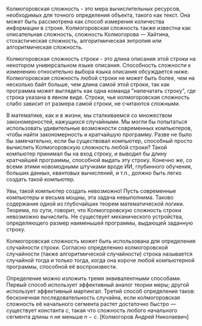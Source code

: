 Колмогоровская сложность - это мера вычислительных ресурсов, необходимых для точного определения объекта, такого как текст. Она может быть рассмотрена как способ измерения количества информации в строке. Колмогоровская сложность также известна как описательная сложность, сложность Колмогорова — Хайтина, стохастическая сложность, алгоритмическая энтропия или алгоритмическая сложность. 

Колмогоровская сложность строки - это длина описания этой строки на некотором универсальном языке описания. Способность сложности к изменению относительно выбора языка описания обсуждается ниже. Колмогоровская сложность любой строки не может быть более, чем на несколько байт больше, чем длина самой этой строки, так как программа может выглядеть как одна команда "напечатать строку", где строка указана в явном виде. Строки, чья колмогоровская сложность слабо зависит от размера самой строки, не считаются сложными.

В математике, как и в жизни, мы сталкиваемся со множеством закономерностей, кажущихся случайными. Мы могли бы попытаться использовать удивительные возможности современных компьютеров, чтобы найти закономерность и кратчайшую программу. Разве не было бы замечательно, если бы существовал компьютер, способный просто вычислить Колмогоровскую сложность любой строки? Такой компьютер принимал бы на вход строку, и выводил бы длину кратчайшей программы, способной выдать эту строку. Конечно же, со всеми этими новомодными штучками вроде ИИ, глубинного обучения, больших данных, квантовых вычислений, и т.п., должно быть легко создать такой компьютер.

Увы, такой компьютер создать невозможно! Пусть современные компьютеры и весьма мощны, эта задача невыполнима. Таково содержание одной из глубочайших теорем математической логики. Теорема, по сути, говорит, что Колмогоровскую сложность строки невозможно вычислить. Не существует механического устройства, определяющего размер наименьшей программы, выдающей заданную строку. 

Колмогоровская сложность может быть использована для определения случайности строки. Согласно определению колмогоровской случайности (также алгоритмической случайности) строка называется случайной тогда и только тогда, когда она короче любой компьютерной программы, способной её воспроизвести. 

Определение можно изложить тремя эквивалентными способами. Первый способ использует эффективный аналог теории меры; другой использует эффективный мартингал. Третий способ определения таков: бесконечная последовательность случайна, если колмогоровская сложность её начального сегмента растет достаточно быстро — существует константа _c_, такая что сложность любого начального сегмента длины _n_ не меньше _n_ − _c_. 
[Колмогоров Андрей Николаевич]